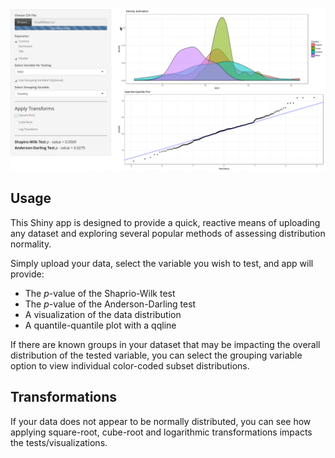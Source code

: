 ![](pp.png)

## Usage

This Shiny app is designed to provide a quick, reactive means of uploading any dataset and exploring several popular methods of assessing distribution normality.

Simply upload your data, select the variable you wish to test, and app will provide:

* The *p*-value of the Shaprio-Wilk test
* The *p*-value of the Anderson-Darling test
* A visualization of the data distribution
* A quantile-quantile plot with a qqline

If there are known groups in your dataset that may be impacting the overall distribution of the tested variable, you can select the grouping variable option to view individual color-coded subset distributions.    

## Transformations

If your data does not appear to be normally distributed, you can see how applying square-root, cube-root and logarithmic transformations impacts the tests/visualizations. 

